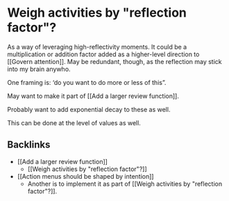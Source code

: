 # Weigh activities by "reflection factor"?
As a way of leveraging high-reflectivity moments. It could be a multiplication or addition factor added as a higher-level direction to [[Govern attention]]. May be redundant, though, as the reflection may stick into my brain anywho.

One framing is: ‘do you want to do more or less of this”.

May want to make it part of [[Add a larger review function]].

Probably want to add exponential decay to these as well.

This can be done at the level of values as well. 

## Backlinks
* [[Add a larger review function]]
	* [[Weigh activities by "reflection factor"?]]
* [[Action menus should be shaped by intention]]
	* Another is to implement it as part of [[Weigh activities by "reflection factor"?]].

<!-- #p1 -->

<!-- {BearID:9716C71A-E461-4B0A-A38A-04AABEAE98E2-11651-0000CC3174086491} -->
